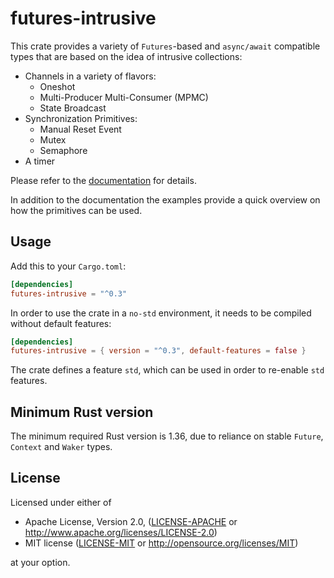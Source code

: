 futures-intrusive
=================

This crate provides a variety of `Futures`-based and `async/await` compatible
types that are based on the idea of intrusive collections:
- Channels in a variety of flavors:
  - Oneshot
  - Multi-Producer Multi-Consumer (MPMC)
  - State Broadcast
- Synchronization Primitives:
  - Manual Reset Event
  - Mutex
  - Semaphore
- A timer

Please refer to the [documentation](https://docs.rs/futures-intrusive) for details.

In addition to the documentation the examples provide a quick overview on how
the primitives can be used.

## Usage

Add this to your `Cargo.toml`:

```toml
[dependencies]
futures-intrusive = "^0.3"
```

In order to use the crate in a `no-std` environment, it needs to be compiled
without default features:

```toml
[dependencies]
futures-intrusive = { version = "^0.3", default-features = false }
```

The crate defines a feature `std`, which can be used in order to re-enable `std` features.

## Minimum Rust version

The minimum required Rust version is 1.36, due to reliance on stable
`Future`, `Context` and `Waker` types.

## License

Licensed under either of

 * Apache License, Version 2.0, ([LICENSE-APACHE](LICENSE-APACHE) or http://www.apache.org/licenses/LICENSE-2.0)
 * MIT license ([LICENSE-MIT](LICENSE-MIT) or http://opensource.org/licenses/MIT)

at your option.
